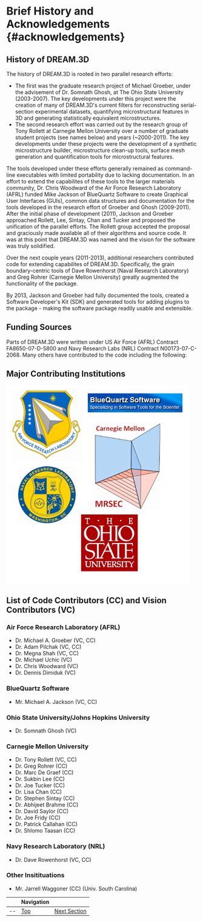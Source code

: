 Brief History and Acknowledgements {#acknowledgements}
========

## History of DREAM.3D ##
The history of DREAM.3D is rooted in two parallel research efforts:  

+ The first was the graduate research project of Michael Groeber, under the advisement of Dr. Somnath Ghosh, at The Ohio State University (2003-2007).  The key developments under this project were the creation of many of DREAM.3D's current filters for reconstructing serial-section experimental datasets, quantifying microstructural features in 3D and generating statistically equivalent microstructures. 
+ The second research effort was carried out by the research group of Tony Rollett at Carnegie Mellon University over a number of graduate student projects (see names below) and years (~2000-2011).  The key developments under these projects were the development of a synthetic microstructure builder, microstructure clean-up tools, surface mesh generation and quantification tools for microstructural features.

The tools developed under these efforts generally remained as command-line executables with limited portability due to lacking documentation.  In an effort to extend the capabilites of these tools to the larger materials community, Dr. Chris Woodward of the Air Force Research Laboratory (AFRL) funded Mike Jackson of BlueQuartz Software to create Graphical User Interfaces (GUIs), common data structures and documentation for the tools developed in the research effort of Groeber and Ghosh (2009-2011).  After the initial phase of development (2011), Jackson and Groeber approached Rollett, Lee, Sintay, Chan and Tucker and proposed the unification of the parallel efforts.  The Rollett group accepted the proposal and graciously made available all of their algorithms and source code.  It was at this point that DREAM.3D was named and the vision for the software was truly solidified.

Over the next couple years (2011-2013), additional researchers contributed code for extending capabilites of DREAM.3D.  Specifically, the grain boundary-centric tools of Dave Rowenhorst (Naval Research Laboratory) and Greg Rohrer (Carnegie Mellon University) greatly augmented the functionality of the package.  

By 2013, Jackson and Groeber had fully documented the tools, created a Software Developer's Kit (SDK) and generated tools for adding plugins to the package - making the software package readily usable and extensible.


## Funding Sources ##
Parts of DREAM.3D were written under US Air Force (AFRL) Contract FA8650-07-D-5800 and Navy Research Labs (NRL) Contract N00173-07-C-2068. Many others have contributed to the code including the following:

## Major Contributing Institutions ##
![](Images/DREAM3D_Contributors.png)

## List of Code Contributors (CC) and Vision Contributors (VC) ###
 
### Air Force Research Laboratory (AFRL) ###
+ Dr. Michael A. Groeber (VC, CC)
+ Dr. Adam Pilchak (VC, CC)
+ Dr. Megna Shah (VC, CC)
+ Dr. Michael Uchic (VC)
+ Dr. Chris Woodward (VC)
+ Dr. Dennis Dimiduk (VC)

### BlueQuartz Software ###
+ Mr. Michael A. Jackson (VC, CC)

### Ohio State University/Johns Hopkins University ###
+ Dr. Somnath Ghosh (VC)

### Carnegie Mellon University ###
+ Dr. Tony Rollett (VC, CC)
+ Dr. Greg Rohrer (CC)
+ Dr. Marc De Graef (CC)
+ Dr. Sukbin Lee (CC)
+ Dr. Joe Tucker (CC)
+ Dr. Lisa Chan (CC)
+ Dr. Stephen Sintay (CC)
+ Dr. Abhijeet Brahme (CC)
+ Dr. David Saylor (CC)
+ Dr. Joe Fridy (CC)
+ Dr. Patrick Callahan (CC)
+ Dr. Shlomo Taasan (CC)

### Navy Research Laboratory (NRL) ###
+ Dr. Dave Rowenhorst (VC, CC)

### Other Insitituations ###
+ Mr. Jarrell Waggoner (CC) (Univ. South Carolina)


|   | Navigation |    |
|----|---------|------|
| --| [Top](index.html) | [Next Section](datastructure.html) |